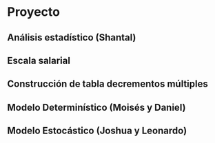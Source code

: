 # Proyecto

## Análisis estadístico (Shantal)

## Escala salarial

## Construcción de tabla decrementos múltiples

## Modelo Determinístico (Moisés y Daniel)

## Modelo Estocástico (Joshua y Leonardo)
